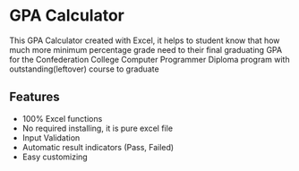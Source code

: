 # GPA Calculator
This GPA Calculator created with Excel, it helps to student know that how much more minimum percentage grade need to their final graduating GPA for the Confederation College Computer Programmer Diploma program with outstanding(leftover) course to graduate

## Features
* 100% Excel functions
* No required installing, it is pure excel file
* Input Validation
* Automatic result indicators (Pass, Failed)
* Easy customizing